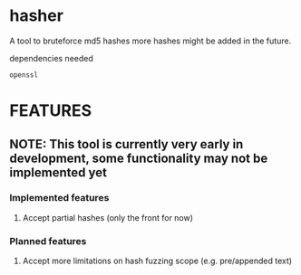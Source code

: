 # hasher
A tool to bruteforce md5 hashes
more hashes might be added in the future.

dependencies needed
```
openssl
```

# FEATURES

## NOTE: This tool is currently very early in development, some functionality may not be implemented yet

### Implemented features
1. Accept partial hashes (only the front for now)

### Planned features
1. Accept more limitations on hash fuzzing scope (e.g. pre/appended text)
